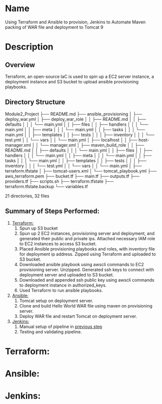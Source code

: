 # Name

Using Terraform and Ansible to provision, Jenkins to Automate Maven packing of WAR file and deployment to Tomcat 9

# Description

## Overview

Terraform, an open-source IaC is used to spin up a EC2 server instance, a deployment instance and S3 bucket to upload ansible provisioning playbooks. 
## Directory Structure

Module2_Project
├── README.md
├── ansible_provisioning
│   ├── deploy_war.yml
│   ├── deploy_war_role
│   │   ├── README.md
│   │   ├── defaults
│   │   │   └── main.yml
│   │   ├── files
│   │   ├── handlers
│   │   │   └── main.yml
│   │   ├── meta
│   │   │   └── main.yml
│   │   ├── tasks
│   │   │   └── main.yml
│   │   ├── templates
│   │   ├── tests
│   │   │   ├── inventory
│   │   │   └── test.yml
│   │   └── vars
│   │       └── main.yml
│   ├── localhost
│   │   ├── host-manager.xml
│   │   └── manager.xml
│   ├── maven_build_role
│   │   ├── README.md
│   │   ├── defaults
│   │   │   └── main.yml
│   │   ├── files
│   │   ├── handlers
│   │   │   └── main.yml
│   │   ├── meta
│   │   │   └── main.yml
│   │   ├── tasks
│   │   │   └── main.yml
│   │   ├── templates
│   │   ├── tests
│   │   │   ├── inventory
│   │   │   └── test.yml
│   │   └── vars
│   │       └── main.yml
│   ├── terraform.tfstate
│   ├── tomcat-users.xml
│   └── tomcat_playbook.yml
├── aws_terraform.pem
├── bucket.tf
├── main.tf
├── outputs.tf
├── providers.tf
├── scripts.sh
├── terraform.tfstate
├── terraform.tfstate.backup
└── variables.tf

21 directories, 32 files

## Summary of Steps Performed:

1. [Terraform:](#terraform)
    1. Spun up S3 bucket
    2. Spun up 2 EC2 instances, provisioning server and deployment, and generated their public and private ips. Attached necessary IAM role to EC2 instances to access S3 bucket.
    3. Placed Ansible provisioning playbooks and roles, with inventory file for deployment ip address. Zipped using Terraform and uploaded to S3 bucket.
    4. Downloaded ansible playbook using awscli commands to EC2 provisioning server. Unzipped. Generated ssh keys to connect with deployment server and uploaded to S3 bucket.
    5. Downloaded and appended ssh public key using awscli commands to deployment instance in authorized_keys.
    6. Used Terraform to run ansible playbooks.
2. [Ansible:](#ansible)
    1. Tomcat setup on deployment server.
    2. Clone and build Hello World WAR file using maven on provisioning server.
    3. Deploy WAR file and restart Tomcat on deployment server.
3. [Jenkins:](#jenkins)
    1. Manual setup of pipeline in [previous step](#ansible)
    2. Testing and validating pipeline.


# Terraform:

# Ansible: 

# Jenkins: 

